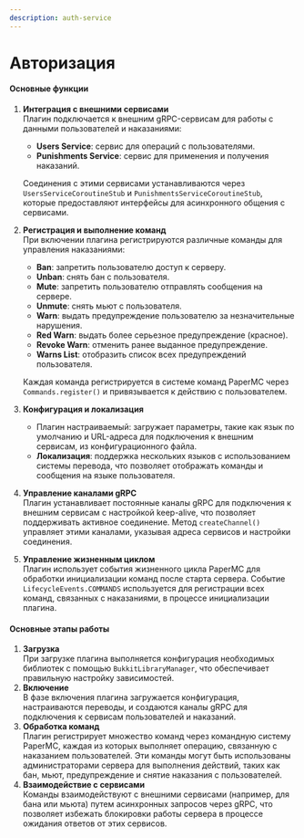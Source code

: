 ```yaml
---
description: auth-service
---
```


# Авторизация

#### Основные функции

1.  **Интеграция с внешними сервисами**\
    Плагин подключается к внешним gRPC-сервисам для работы с данными пользователей и наказаниями:

    * **Users Service**: сервис для операций с пользователями.
    * **Punishments Service**: сервис для применения и получения наказаний.

    Соединения с этими сервисами устанавливаются через `UsersServiceCoroutineStub` и `PunishmentsServiceCoroutineStub`, которые предоставляют интерфейсы для асинхронного общения с сервисами.
2.  **Регистрация и выполнение команд**\
    При включении плагина регистрируются различные команды для управления наказаниями:

    * **Ban**: запретить пользователю доступ к серверу.
    * **Unban**: снять бан с пользователя.
    * **Mute**: запретить пользователю отправлять сообщения на сервере.
    * **Unmute**: снять мьют с пользователя.
    * **Warn**: выдать предупреждение пользователю за незначительные нарушения.
    * **Red Warn**: выдать более серьезное предупреждение (красное).
    * **Revoke Warn**: отменить ранее выданное предупреждение.
    * **Warns List**: отобразить список всех предупреждений пользователя.

    Каждая команда регистрируется в системе команд PaperMC через `Commands.register()` и привязывается к действию с пользователем.
3. **Конфигурация и локализация**
   * Плагин настраиваемый: загружает параметры, такие как язык по умолчанию и URL-адреса для подключения к внешним сервисам, из конфигурационного файла.
   * **Локализация**: поддержка нескольких языков с использованием системы перевода, что позволяет отображать команды и сообщения на языке пользователя.
4. **Управление каналами gRPC**\
   Плагин устанавливает постоянные каналы gRPC для подключения к внешним сервисам с настройкой keep-alive, что позволяет поддерживать активное соединение. Метод `createChannel()` управляет этими каналами, указывая адреса сервисов и настройки соединения.
5. **Управление жизненным циклом**\
   Плагин использует события жизненного цикла PaperMC для обработки инициализации команд после старта сервера. Событие `LifecycleEvents.COMMANDS` используется для регистрации всех команд, связанных с наказаниями, в процессе инициализации плагина.

#### Основные этапы работы

1. **Загрузка**\
   При загрузке плагина выполняется конфигурация необходимых библиотек с помощью `BukkitLibraryManager`, что обеспечивает правильную настройку зависимостей.
2. **Включение**\
   В фазе включения плагина загружается конфигурация, настраиваются переводы, и создаются каналы gRPC для подключения к сервисам пользователей и наказаний.
3. **Обработка команд**\
   Плагин регистрирует множество команд через командную систему PaperMC, каждая из которых выполняет операцию, связанную с наказанием пользователей. Эти команды могут быть использованы администраторами сервера для выполнения действий, таких как бан, мьют, предупреждение и снятие наказания с пользователей.
4. **Взаимодействие с сервисами**\
   Команды взаимодействуют с внешними сервисами (например, для бана или мьюта) путем асинхронных запросов через gRPC, что позволяет избежать блокировки работы сервера в процессе ожидания ответов от этих сервисов.
